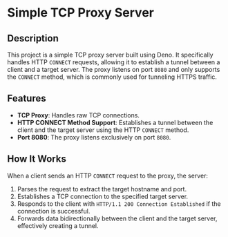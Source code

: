 # Simple TCP Proxy Server

## Description

This project is a simple TCP proxy server built using Deno. It specifically handles HTTP `CONNECT` requests, allowing it to establish a tunnel between a client and a target server. The proxy listens on port `8080` and only supports the `CONNECT` method, which is commonly used for tunneling HTTPS traffic.

## Features

- **TCP Proxy**: Handles raw TCP connections.
- **HTTP CONNECT Method Support**: Establishes a tunnel between the client and the target server using the HTTP `CONNECT` method.
- **Port 8080**: The proxy listens exclusively on port `8080`.

## How It Works

When a client sends an HTTP `CONNECT` request to the proxy, the server:

1. Parses the request to extract the target hostname and port.
2. Establishes a TCP connection to the specified target server.
3. Responds to the client with `HTTP/1.1 200 Connection Established` if the connection is successful.
4. Forwards data bidirectionally between the client and the target server, effectively creating a tunnel.


